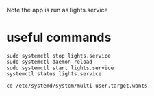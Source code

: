 Note the app is run as lights.service
# useful commands
```
sudo systemctl stop lights.service
sudo systemctl daemon-reload
sudo systemctl start lights.service
systemctl status lights.service

cd /etc/systemd/system/multi-user.target.wants
```
